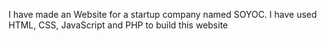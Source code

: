 I have made an Website for a startup company named SOYOC.
I have used HTML, CSS, JavaScript and PHP to build this website
